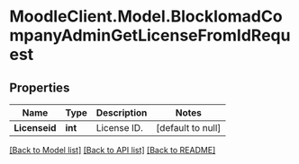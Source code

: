 # MoodleClient.Model.BlockIomadCompanyAdminGetLicenseFromIdRequest

## Properties

Name | Type | Description | Notes
------------ | ------------- | ------------- | -------------
**Licenseid** | **int** | License ID. | [default to null]

[[Back to Model list]](../README.md#documentation-for-models) [[Back to API list]](../README.md#documentation-for-api-endpoints) [[Back to README]](../README.md)

